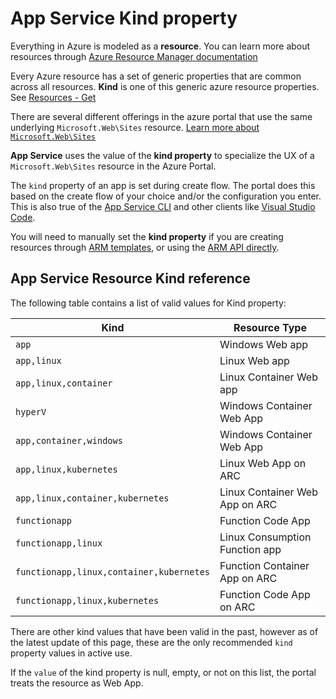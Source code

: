 # App Service Kind property

Everything in Azure is modeled as a **resource**. You can learn more about resources through [Azure Resource Manager documentation](https://docs.microsoft.com/azure/azure-resource-manager/management/overview)

Every Azure resource has a set of generic properties that are common across all resources. **Kind** is one of this generic azure resource properties. See [Resources - Get](https://docs.microsoft.com/rest/api/resources/resources/get)

There are several different offerings in the azure portal that use the same underlying `Microsoft.Web\Sites` resource. [Learn more about `Microsoft.Web\Sites`](https://docs.microsoft.com/azure/templates/microsoft.web/2019-08-01/sites)

**App Service** uses the value of the **kind property** to specialize the UX of a `Microsoft.Web\Sites` resource in the Azure Portal.

The `kind` property of an app is set during create flow. The portal does this based on the create flow of your choice and/or the configuration you enter. This is also true of the [App Service CLI](https://docs.microsoft.com/cli/azure/appservice?view=azure-cli-latest) and other clients like [Visual Studio Code](https://code.visualstudio.com/).

You will need to manually set the **kind property** if you are creating resources through [ARM templates](https://docs.microsoft.com/azure/azure-resource-manager/templates/), or using the [ARM API directly](https://docs.microsoft.com/rest/api/resources/).

## App Service Resource Kind reference

The following table contains a list of valid values for Kind property:

|Kind                                     | Resource Type                  |
|-----------------------------------------|--------------------------------|
|`app`                                    | Windows Web app                |
|`app,linux`                              | Linux Web app                  |
|`app,linux,container`                    | Linux Container Web app        |
|`hyperV`                                 | Windows Container Web App      |
|`app,container,windows`                  | Windows Container Web App      |
|`app,linux,kubernetes`                   | Linux Web App on ARC           |
|`app,linux,container,kubernetes`         | Linux Container Web App on ARC |
|`functionapp`                            | Function Code App              |
|`functionapp,linux`                      | Linux Consumption Function app |
|`functionapp,linux,container,kubernetes` | Function Container App on ARC  |
|`functionapp,linux,kubernetes`           | Function Code App on ARC       |

There are other kind values that have been valid in the past, however as of the latest update of this page, these are the only recommended `kind` property values in active use.

If the `value` of the kind property is null, empty, or not on this list, the portal treats the resource as Web App.
